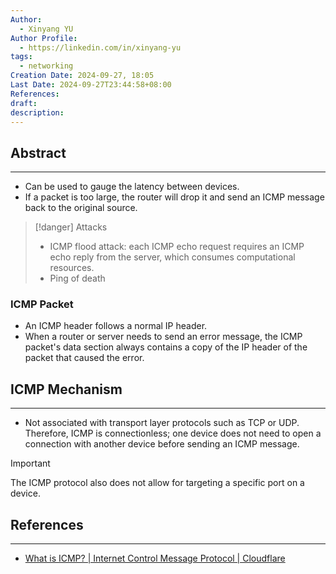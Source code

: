 ```yaml
---
Author:
  - Xinyang YU
Author Profile:
  - https://linkedin.com/in/xinyang-yu
tags:
  - networking
Creation Date: 2024-09-27, 18:05
Last Date: 2024-09-27T23:44:58+08:00
References: 
draft: 
description: 
---
```

## Abstract
---
- Can be used to gauge the latency between devices.
- If a packet is too large, the router will drop it and send an ICMP message back to the original source.

>[!danger] Attacks
> - ICMP flood attack: each ICMP echo request requires an ICMP echo reply from the server, which consumes computational resources.
> - Ping of death

### ICMP Packet
- An ICMP header follows a normal IP header.
- When a router or server needs to send an error message, the ICMP packet's data section always contains a copy of the IP header of the packet that caused the error.

## ICMP Mechanism
---
- Not associated with transport layer protocols such as TCP or UDP. Therefore, ICMP is connectionless; one device does not need to open a connection with another device before sending an ICMP message.

>[!important]
> The ICMP protocol also does not allow for targeting a specific port on a device.

## References
---
- [What is ICMP? | Internet Control Message Protocol | Cloudflare](https://www.cloudflare.com/en-gb/learning/ddos/glossary/internet-control-message-protocol-icmp/)